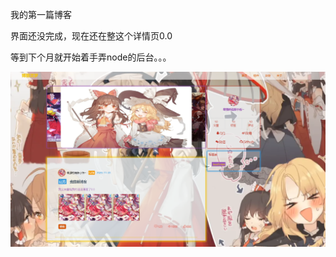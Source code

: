 

我的第一篇博客

界面还没完成，现在还在整这个详情页0.0

等到下个月就开始着手弄node的后台。。。

![image-20201104221752635](image-20201104221752635.png)

